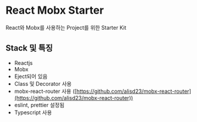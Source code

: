 # React Mobx Starter

React와 Mobx를 사용하는 Project를 위한 Starter Kit

## Stack 및 특징

* Reactjs
* Mobx
* Eject되어 있음
* Class 및 Decorator 사용
* mobx-react-router 사용 ([https://github.com/alisd23/mobx-react-router](https://github.com/alisd23/mobx-react-router))
* eslint, prettier 설정됨
* Typescript 사용
